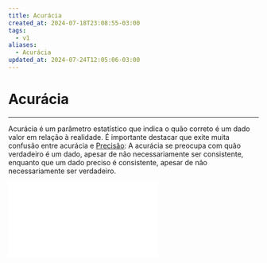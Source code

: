 ```yaml
---
title: Acurácia
created_at: 2024-07-18T23:08:55-03:00
tags:
  - v1
aliases:
  - Acurácia
updated_at: 2024-07-24T12:05:06-03:00
---
```

# Acurácia
---

Acurácia é um parâmetro estatístico que indica o quão correto é um dado valor em relação à realidade. É importante destacar que exite muita confusão entre acurácia e [Precisão](2024-07-18-Precisão.md): A acurácia se preocupa com quão verdadeiro é um dado, apesar de não necessariamente ser consistente, enquanto que um dado preciso é consistente, apesar de não necessariamente ser verdadeiro.

![2024-07-19-precisao_acuracia.excalidraw](assets/Excalidraw/2024-07-19-precisao_acuracia.excalidraw.md)